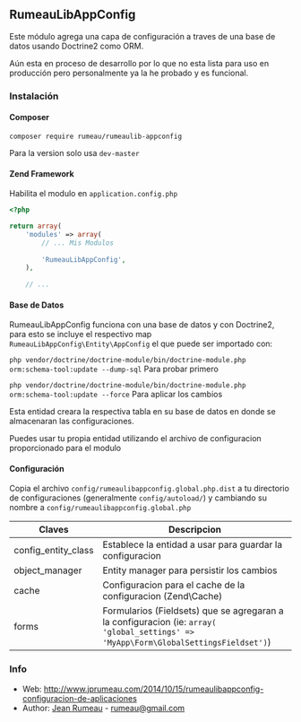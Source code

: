 ## RumeauLibAppConfig ##

Este módulo agrega una capa de configuración a traves de una base de 
datos usando Doctrine2 como ORM.

Aún esta en proceso de desarrollo por lo que no esta lista para uso en 
producción pero personalmente ya la he probado y es funcional.

### Instalación ###

#### Composer ####

```composer require rumeau/rumeaulib-appconfig```

Para la version solo usa `dev-master`

#### Zend Framework ####

Habilita el modulo en `application.config.php`

```php
<?php

return array(
    'modules' => array(
        // ... Mis Modulos
        
        'RumeauLibAppConfig',
    ),
    
    // ...
```

#### Base de Datos ####

RumeauLibAppConfig funciona con una base de datos y con Doctrine2, 
para esto se incluye el respectivo map `RumeauLibAppConfig\Entity\AppConfig` 
el que puede ser importado con:
 
`php vendor/doctrine/doctrine-module/bin/doctrine-module.php orm:schema-tool:update --dump-sql` Para probar primero

`php vendor/doctrine/doctrine-module/bin/doctrine-module.php orm:schema-tool:update --force` Para aplicar los cambios

Esta entidad creara la respectiva tabla en su base de datos en 
donde se almacenaran las configuraciones.

Puedes usar tu propia entidad utilizando el archivo de configuracion 
proporcionado para el modulo

#### Configuración ####

Copia el archivo `config/rumeaulibappconfig.global.php.dist` a tu 
directorio de configuraciones (generalmente `config/autoload/`) y 
cambiando su nombre a `config/rumeaulibappconfig.global.php`

|Claves|Descripcion|
|-------------------|-------------------------------------------------------------------------------|
|config_entity_class|Establece la entidad a usar para guardar la configuracion|
|object_manager|Entity manager para persistir los cambios|
|cache|Configuracion para el cache de la configuracion (Zend\Cache)
|forms|Formularios (Fieldsets) que se agregaran a la configuracion (ie: `array( 'global_settings' => 'MyApp\Form\GlobalSettingsFieldset')`)|

### Info ###

* Web: http://www.jprumeau.com/2014/10/15/rumeaulibappconfig-configuracion-de-aplicaciones
* Author: [Jean Rumeau](http://www.jprumeau.com/) - <rumeau@gmail.com> 
